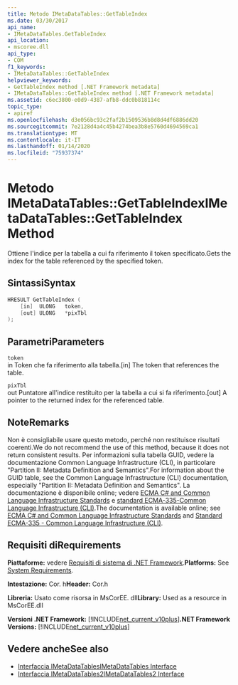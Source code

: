 ```yaml
---
title: Metodo IMetaDataTables::GetTableIndex
ms.date: 03/30/2017
api_name:
- IMetaDataTables.GetTableIndex
api_location:
- mscoree.dll
api_type:
- COM
f1_keywords:
- IMetaDataTables::GetTableIndex
helpviewer_keywords:
- GetTableIndex method [.NET Framework metadata]
- IMetaDataTables::GetTableIndex method [.NET Framework metadata]
ms.assetid: c6ec3800-e0d9-4387-afb8-ddc0b818114c
topic_type:
- apiref
ms.openlocfilehash: d3e056bc93c2faf2b1509536b8d8d4df6886dd20
ms.sourcegitcommit: 7e2128d4a4c45b4274bea3b8e5760d4694569ca1
ms.translationtype: MT
ms.contentlocale: it-IT
ms.lasthandoff: 01/14/2020
ms.locfileid: "75937374"
---
```

# <a name="imetadatatablesgettableindex-method"></a><span data-ttu-id="ea1b9-102">Metodo IMetaDataTables::GetTableIndex</span><span class="sxs-lookup"><span data-stu-id="ea1b9-102">IMetaDataTables::GetTableIndex Method</span></span>
<span data-ttu-id="ea1b9-103">Ottiene l'indice per la tabella a cui fa riferimento il token specificato.</span><span class="sxs-lookup"><span data-stu-id="ea1b9-103">Gets the index for the table referenced by the specified token.</span></span>  
  
## <a name="syntax"></a><span data-ttu-id="ea1b9-104">Sintassi</span><span class="sxs-lookup"><span data-stu-id="ea1b9-104">Syntax</span></span>  
  
```cpp  
HRESULT GetTableIndex (  
    [in]  ULONG   token,  
    [out] ULONG   *pixTbl  
);  
```  
  
## <a name="parameters"></a><span data-ttu-id="ea1b9-105">Parametri</span><span class="sxs-lookup"><span data-stu-id="ea1b9-105">Parameters</span></span>  
 `token`  
 <span data-ttu-id="ea1b9-106">in Token che fa riferimento alla tabella.</span><span class="sxs-lookup"><span data-stu-id="ea1b9-106">[in] The token that references the table.</span></span>  
  
 `pixTbl`  
 <span data-ttu-id="ea1b9-107">out Puntatore all'indice restituito per la tabella a cui si fa riferimento.</span><span class="sxs-lookup"><span data-stu-id="ea1b9-107">[out] A pointer to the returned index for the referenced table.</span></span>  
  
## <a name="remarks"></a><span data-ttu-id="ea1b9-108">Note</span><span class="sxs-lookup"><span data-stu-id="ea1b9-108">Remarks</span></span>  
 <span data-ttu-id="ea1b9-109">Non è consigliabile usare questo metodo, perché non restituisce risultati coerenti.</span><span class="sxs-lookup"><span data-stu-id="ea1b9-109">We do not recommend the use of this method, because it does not return consistent results.</span></span> <span data-ttu-id="ea1b9-110">Per informazioni sulla tabella GUID, vedere la documentazione Common Language Infrastructure (CLI), in particolare "Partition II: Metadata Definition and Semantics".</span><span class="sxs-lookup"><span data-stu-id="ea1b9-110">For information about the GUID table, see the Common Language Infrastructure (CLI) documentation, especially "Partition II: Metadata Definition and Semantics".</span></span> <span data-ttu-id="ea1b9-111">La documentazione è disponibile online; vedere [ECMA C# and Common Language Infrastructure Standards](../../../standard/components.md#applicable-standards) e [standard ECMA-335-Common Language Infrastructure (CLI)](http://www.ecma-international.org/publications/standards/Ecma-335.htm).</span><span class="sxs-lookup"><span data-stu-id="ea1b9-111">The documentation is available online; see [ECMA C# and Common Language Infrastructure Standards](../../../standard/components.md#applicable-standards) and [Standard ECMA-335 - Common Language Infrastructure (CLI)](http://www.ecma-international.org/publications/standards/Ecma-335.htm).</span></span>  
  
## <a name="requirements"></a><span data-ttu-id="ea1b9-112">Requisiti di</span><span class="sxs-lookup"><span data-stu-id="ea1b9-112">Requirements</span></span>  
 <span data-ttu-id="ea1b9-113">**Piattaforme:** vedere [Requisiti di sistema di .NET Framework](../../../../docs/framework/get-started/system-requirements.md).</span><span class="sxs-lookup"><span data-stu-id="ea1b9-113">**Platforms:** See [System Requirements](../../../../docs/framework/get-started/system-requirements.md).</span></span>  
  
 <span data-ttu-id="ea1b9-114">**Intestazione:** Cor. h</span><span class="sxs-lookup"><span data-stu-id="ea1b9-114">**Header:** Cor.h</span></span>  
  
 <span data-ttu-id="ea1b9-115">**Libreria:** Usato come risorsa in MsCorEE. dll</span><span class="sxs-lookup"><span data-stu-id="ea1b9-115">**Library:** Used as a resource in MsCorEE.dll</span></span>  
  
 <span data-ttu-id="ea1b9-116">**Versioni .NET Framework:** [!INCLUDE[net_current_v10plus](../../../../includes/net-current-v10plus-md.md)]</span><span class="sxs-lookup"><span data-stu-id="ea1b9-116">**.NET Framework Versions:** [!INCLUDE[net_current_v10plus](../../../../includes/net-current-v10plus-md.md)]</span></span>  
  
## <a name="see-also"></a><span data-ttu-id="ea1b9-117">Vedere anche</span><span class="sxs-lookup"><span data-stu-id="ea1b9-117">See also</span></span>

- [<span data-ttu-id="ea1b9-118">Interfaccia IMetaDataTables</span><span class="sxs-lookup"><span data-stu-id="ea1b9-118">IMetaDataTables Interface</span></span>](../../../../docs/framework/unmanaged-api/metadata/imetadatatables-interface.md)
- [<span data-ttu-id="ea1b9-119">Interfaccia IMetaDataTables2</span><span class="sxs-lookup"><span data-stu-id="ea1b9-119">IMetaDataTables2 Interface</span></span>](../../../../docs/framework/unmanaged-api/metadata/imetadatatables2-interface.md)
